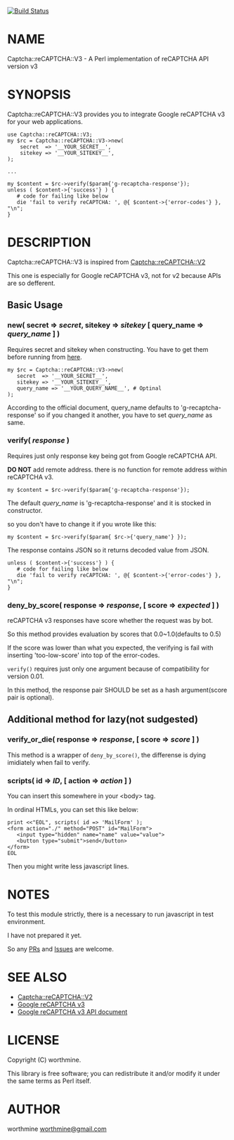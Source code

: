 [![Build Status](https://travis-ci.com/worthmine/Captcha-reCAPTCHA-V3.svg?branch=master)](https://travis-ci.com/worthmine/Captcha-reCAPTCHA-V3)
# NAME

Captcha::reCAPTCHA::V3 - A Perl implementation of reCAPTCHA API version v3

# SYNOPSIS

Captcha::reCAPTCHA::V3 provides you to integrate Google reCAPTCHA v3 for your web applications.

    use Captcha::reCAPTCHA::V3;
    my $rc = Captcha::reCAPTCHA::V3->new(
        secret  => '__YOUR_SECRET__',
        sitekey => '__YOUR_SITEKEY__',
    );
    
    ...
    
    my $content = $rc->verify($param{'g-recaptcha-response'});
    unless ( $content->{'success'} ) {
       # code for failing like below
       die 'fail to verify reCAPTCHA: ', @{ $content->{'error-codes'} }, "\n";
    }
    

# DESCRIPTION

Captcha::reCAPTCHA::V3 is inspired from [Captcha::reCAPTCHA::V2](https://metacpan.org/pod/Captcha::reCAPTCHA::V2)

This one is especially for Google reCAPTCHA v3, not for v2 because APIs are so defferent.

## Basic Usage

### new( secret => _secret_, sitekey => _sitekey_ \[ query\_name => _query\_name_ \] )

Requires secret and sitekey when constructing.
You have to get them before running from [here](https://www.google.com/recaptcha/intro/v3.html).

    my $rc = Captcha::reCAPTCHA::V3->new(
       secret  => '__YOUR_SECRET__',
       sitekey => '__YOUR_SITEKEY__',
       query_name => '__YOUR_QUERY_NAME__', # Optinal
    );

According to the official document, query\_name defaults to 'g-recaptcha-response'
so if you changed it another, you have to set _query\_name_ as same.

### verify( _response_ )

Requires just only response key being got from Google reCAPTCHA API.

**DO NOT** add remote address. there is no function for remote address within reCAPTCHA v3.

    my $content = $rc->verify($param{'g-recaptcha-response'});

The default _query\_name_ is 'g-recaptcha-response' and it is stocked in constructor.

so you don't have to change it if you wrote like this:

    my $content = $rc->verify($param{ $rc->{'query_name'} });

The response contains JSON so it returns decoded value from JSON.

    unless ( $content->{'success'} ) {
       # code for failing like below
       die 'fail to verify reCAPTCHA: ', @{ $content->{'error-codes'} }, "\n";
    }

### deny\_by\_score( response => _response_, \[ score => _expected_ \] )

reCAPTCHA v3 responses have score whether the request was by bot.

So this method provides evaluation by scores that 0.0~1.0(defaults to 0.5)

If the score was lower than what you expected, the verifying is fail
with inserting 'too-low-score' into top of the error-codes.

`verify()` requires just only one argument because of compatibility for version 0.01. 

In this method, the response pair SHOULD be set as a hash argument(score pair is optional).

## Additional method for lazy(not sudgested)

### verify\_or\_die( response => _response_, \[ score => _score_ \] )

This method is a wrapper of `deny_by_score()`, the differense is dying imidiately when fail to verify.

### scripts( id => _ID_, \[ action => _action_ \] )

You can insert this somewhere in your &lt;body> tag.

In ordinal HTMLs, you can set this like below:

    print <<"EOL", scripts( id => 'MailForm' );
    <form action="./" method="POST" id="MailForm">
       <input type="hidden" name="name" value="value">
       <button type="submit">send</button>
    </form>
    EOL

Then you might write less javascript lines.

# NOTES

To test this module strictly,
there is a necessary to run javascript in test environment.

I have not prepared it yet.

So any [PRs](https://github.com/worthmine/Captcha-reCAPTCHA-V3/pulls)
and [Issues](https://github.com/worthmine/Captcha-reCAPTCHA-V3/issues) are welcome.

# SEE ALSO

- [Captcha::reCAPTCHA::V2](https://metacpan.org/pod/Captcha::reCAPTCHA::V2)
- [Google reCAPTCHA v3](https://www.google.com/recaptcha/intro/v3.html)
- [Google reCAPTCHA v3 API document](https://developers.google.com/recaptcha/docs/v3)

# LICENSE

Copyright (C) worthmine.

This library is free software; you can redistribute it and/or modify
it under the same terms as Perl itself.

# AUTHOR

worthmine <worthmine@gmail.com>
